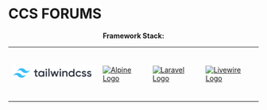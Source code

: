 # CCS FORUMS

<p align="center"><b>Framework Stack:</b></p>
<table align="center" >
    <tr height="110">
        <td>
              <a href="https://tailwindcss.com" target="_blank"><img src="https://github.com/bakasibruceto/web-app/blob/main/logo.svg" width="200" alt="Tailwind Logo"></a>
        </td>
         <td>
             <a href="https://alpinejs.dev/" target="_blank"><img src="https://alpinejs.dev/alpine_long.svg" width="200" alt="Alpine Logo"></a>
        </td>
        <td>
            <a href="https://laravel.com" target="_blank"><img src="https://raw.githubusercontent.com/laravel/art/master/logo-lockup/5%20SVG/2%20CMYK/1%20Full%20Color/laravel-logolockup-cmyk-red.svg" width="200" alt="Laravel Logo"></a>
        </td>
        <td>
          <a href="https://laravel.com" target="_blank"><img src="https://github.com/get-icon/geticon/blob/master/icons/livewire.svg" width="200" alt="Livewire Logo"></a>
        </td>
    </tr>
</table>




